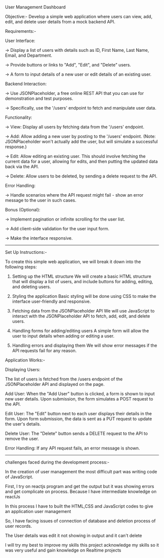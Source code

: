 User Management Dashboard

Objective:-
Develop a simple web application where users can view, add, edit, and delete user details from a mock backend API.

Requirements:-

User Interface:

-> Display a list of users with details such as ID, First Name, Last Name, Email, and Department.

-> Provide buttons or links to "Add", "Edit", and "Delete" users.

-> A form to input details of a new user or edit details of an existing user.

Backend Interaction:

-> Use JSONPlaceholder, a free online REST API that you can use for demonstration and test purposes.

-> Specifically, use the '/users' endpoint to fetch and manipulate user data.

Functionality:

-> View: Display all users by fetching data from the '/users' endpoint.

-> Add: Allow adding a new user by posting to the '/users' endpoint. (Note: JSONPlaceholder won't actually add the user, but will simulate a successful response.)

-> Edit: Allow editing an existing user. This should involve fetching the current data for a user, allowing for edits, and then putting the updated data back via the API.

-> Delete: Allow users to be deleted, by sending a delete request to the API.

Error Handling:

-> Handle scenarios where the API request might fail - show an error message to the user in such cases.

Bonus (Optional):

-> Implement pagination or infinite scrolling for the user list.

-> Add client-side validation for the user input form.

-> Make the interface responsive.

-------------------------------------------------------------------------------------------------------------------------------------

Set Up Instructions:-

To create this simple web application, we will break it down into the following steps:
1. Setting up the HTML structure
We will create a basic HTML structure that will display a list of users, and include buttons for adding, editing, and deleting users.

2. Styling the application
Basic styling will be done using CSS to make the interface user-friendly and responsive.

3. Fetching data from the JSONPlaceholder API
We will use JavaScript to interact with the JSONPlaceholder API to fetch, add, edit, and delete users.

4. Handling forms for adding/editing users
A simple form will allow the user to input details when adding or editing a user.

5. Handling errors and displaying them
We will show error messages if the API requests fail for any reason.



Application Works:-

Displaying Users:

The list of users is fetched from the /users endpoint of the JSONPlaceholder API and displayed on the page.

Add User: When the "Add User" button is clicked, a form is shown to input new user details. Upon submission, the form simulates a POST request to the API.

Edit User: The "Edit" button next to each user displays their details in the form. Upon form submission, the data is sent as a PUT request to update the user's details.

Delete User: The "Delete" button sends a DELETE request to the API to remove the user.

Error Handling: If any API request fails, an error message is shown.

---------------------------------------------------------------------------------------------------------------------------------------------------

 challenges faced during the development process:-

 In the creation of user management the most difficult part was writing code of JavaScript.

 First, I try on reactjs program and get the output but it was showing errors and get complicate on process. Because I have intermediate knowledge on reactJs

 In this process I have to built the HTML,CSS and JavaScript codes to give an application user management

 So, I have facing issues of connection of database and deletion process of user records.

 The User details was edit it not showing in output and it can't delete

 I will try my best to improve my skills this project acknowledge my skills so it was very useful and gain knowledge on Realtime projects
